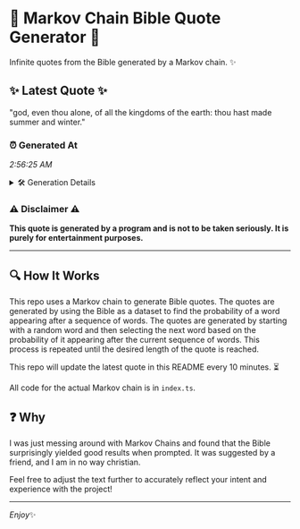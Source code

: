# 📖 Markov Chain Bible Quote Generator 📖

Infinite quotes from the Bible generated by a Markov chain. ✨

## ✨ Latest Quote ✨
"god, even thou alone, of all the kingdoms of the earth: thou hast made summer and winter."

### ⏰ Generated At
*2:56:25 AM*

<details>
    <summary>🛠️ Generation Details</summary>
    <p>
        <strong>🌱 Seed:</strong> god,<br>
        <strong>🔄 Iterations:</strong> 16<br>
        <strong>📜 Context History:</strong><br>[ god, ]: even<br>[ god,, even ]: thou<br>[ god,, even, thou ]: alone,<br>[ god,, even, thou, alone, ]: of<br>[ god,, even, thou, alone,, of ]: all<br>[ god,, even, thou, alone,, of, all ]: the<br>[ even, thou, alone,, of, all, the ]: kingdoms<br>[ thou, alone,, of, all, the, kingdoms ]: of<br>[ alone,, of, all, the, kingdoms, of ]: the<br>[ of, all, the, kingdoms, of, the ]: earth:<br>[ all, the, kingdoms, of, the, earth: ]: thou<br>[ the, kingdoms, of, the, earth:, thou ]: hast<br>[ kingdoms, of, the, earth:, thou, hast ]: made<br>[ of, the, earth:, thou, hast, made ]: summer<br>[ the, earth:, thou, hast, made, summer ]: and<br>[ earth:, thou, hast, made, summer, and ]: winter.<br>
    </p>
</details>

### ⚠️ Disclaimer ⚠️
**This quote is generated by a program and is not to be taken seriously. It is purely for entertainment purposes.**

---

## 🔍 How It Works

This repo uses a Markov chain to generate Bible quotes. The quotes are generated by using the Bible as a dataset to find the probability of a word appearing after a sequence of words. The quotes are generated by starting with a random word and then selecting the next word based on the probability of it appearing after the current sequence of words. This process is repeated until the desired length of the quote is reached.

This repo will update the latest quote in this README every 10 minutes. ⏳

All code for the actual Markov chain is in `index.ts`.

## ❓ Why

I was just messing around with Markov Chains and found that the Bible surprisingly yielded good results when prompted. 
It was suggested by a friend, and I am in no way christian.

Feel free to adjust the text further to accurately reflect your intent and experience with the project!

---

*Enjoy*✨
